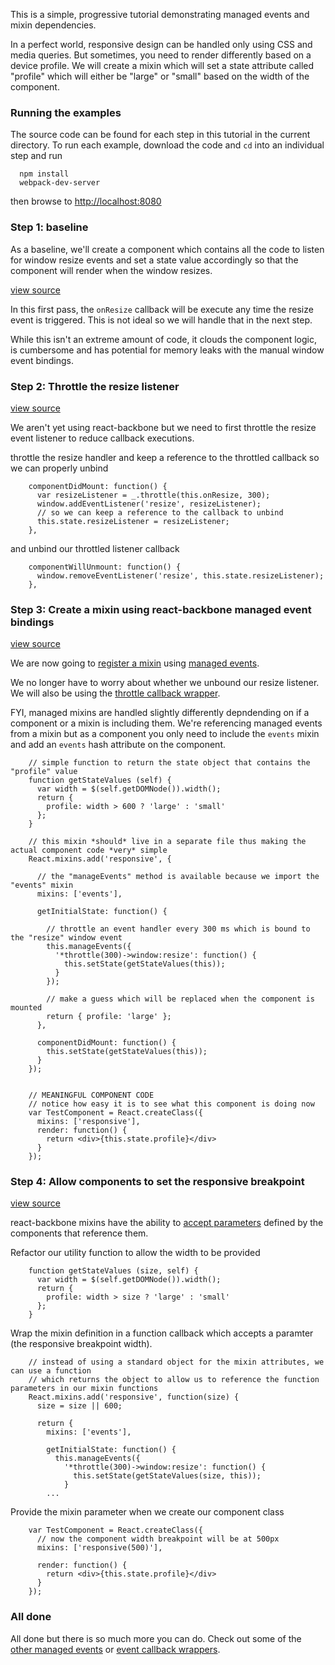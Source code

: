 This is a simple, progressive tutorial demonstrating managed events and mixin dependencies.

In a perfect world, responsive design can be handled only using CSS and media queries.  But sometimes, you need to render differently based on a device profile.  We will create a mixin which will set a state attribute called "profile" which will either be "large" or "small" based on the width of the component.


### Running the examples
The source code can be found for each step in this tutorial in the current directory.  To run each example, download the code and ```cd``` into an individual step and run

```
  npm install
  webpack-dev-server
```

then browse to [http://localhost:8080](http://localhost:8080)


### Step 1: baseline

As a baseline, we'll create a component which contains all the code to listen for window resize events and set a state value accordingly so that the component will render when the window resizes.

[view source](./step1/example.js)

In this first pass, the ```onResize``` callback will be execute any time the resize event is triggered.  This is not ideal so we will handle that in the next step.

While this isn't an extreme amount of code, it clouds the component logic, is cumbersome and has potential for memory leaks with the manual window event bindings.


### Step 2: Throttle the resize listener

[view source](./step2/example.js)

We aren't yet using react-backbone but we need to first throttle the resize event listener to reduce callback executions.

throttle the resize handler and keep a reference to the throttled callback so we can properly unbind
```
    componentDidMount: function() {
      var resizeListener = _.throttle(this.onResize, 300);
      window.addEventListener('resize', resizeListener);
      // so we can keep a reference to the callback to unbind
      this.state.resizeListener = resizeListener;
    },
```

and unbind our throttled listener callback

```
    componentWillUnmount: function() {
      window.removeEventListener('resize', this.state.resizeListener);
    },
```


### Step 3: Create a mixin using react-backbone managed event bindings

[view source](./step3/example.js)

We are now going to [register a mixin](http://jhudson8.github.io/fancydocs/index.html#project/jhudson8/react-mixin-manager?focus=outline) using [managed events](http://jhudson8.github.io/fancydocs/index.html#project/jhudson8/react-events?focus=outline).

We no longer have to worry about whether we unbound our resize listener.  We will also be using the [throttle callback wrapper](http://jhudson8.github.io/fancydocs/index.html#project/jhudson8/react-backbone/snippet/package/*throttle?focus=outline).

FYI, managed mixins are handled slightly differently depndending on if a component or a mixin is including them.  We're referencing managed events from a mixin but as a component you only need to include the ```events``` mixin and add an ```events``` hash attribute on the component.

```
    // simple function to return the state object that contains the "profile" value
    function getStateValues (self) {
      var width = $(self.getDOMNode()).width();
      return {
        profile: width > 600 ? 'large' : 'small'
      };
    }

    // this mixin *should* live in a separate file thus making the actual component code *very* simple
    React.mixins.add('responsive', {

      // the "manageEvents" method is available because we import the "events" mixin
      mixins: ['events'],

      getInitialState: function() {

        // throttle an event handler every 300 ms which is bound to the "resize" window event
        this.manageEvents({
          '*throttle(300)->window:resize': function() {
            this.setState(getStateValues(this));
          }
        });

        // make a guess which will be replaced when the component is mounted
        return { profile: 'large' };
      },

      componentDidMount: function() {
        this.setState(getStateValues(this));
      }
    });


    // MEANINGFUL COMPONENT CODE
    // notice how easy it is to see what this component is doing now
    var TestComponent = React.createClass({
      mixins: ['responsive'],
      render: function() {
        return <div>{this.state.profile}</div>
      }
    });
```


### Step 4: Allow components to set the responsive breakpoint

[view source](./step4/example.js)

react-backbone mixins have the ability to [accept parameters](http://jhudson8.github.io/fancydocs/index.html#project/jhudson8/react-mixin-manager/section/Advanced%20Features/Mixins%20With%20Parameters?focus=outline) defined by the components that reference them.

Refactor our utility function to allow the width to be provided

```
    function getStateValues (size, self) {
      var width = $(self.getDOMNode()).width();
      return {
        profile: width > size ? 'large' : 'small'
      };
    }
```

Wrap the mixin definition in a function callback which accepts a paramter (the responsive breakpoint width).

```
    // instead of using a standard object for the mixin attributes, we can use a function
    // which returns the object to allow us to reference the function parameters in our mixin functions
    React.mixins.add('responsive', function(size) {
      size = size || 600;

      return {
        mixins: ['events'],

        getInitialState: function() {
          this.manageEvents({
            '*throttle(300)->window:resize': function() {
              this.setState(getStateValues(size, this));
            }
        ...
```

Provide the mixin parameter when we create our component class

```
    var TestComponent = React.createClass({
      // now the component width breakpoint will be at 500px
      mixins: ['responsive(500)'],

      render: function() {
        return <div>{this.state.profile}</div>
      }
    });
```


### All done

All done but there is so much more you can do.  Check out some of the [other managed events](http://jhudson8.github.io/fancydocs/index.html#project/jhudson8/react-events/api/Event%20Binding%20Definitions?focus=outline) or [event callback wrappers](http://jhudson8.github.io/fancydocs/index.html#project/jhudson8/react-backbone/api/Event%20Binding%20Definitions?focus=outline).

